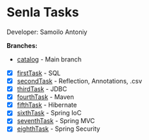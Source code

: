 # Senla Tasks
Developer: Samoilo Antoniy  

**Branches:**   

- [catalog](https://git-courses.senlainc.com/htp_senla_training/samoila_antoni/tree/catalog) - Main branch  

- [x] [firstTask](https://git-courses.senlainc.com/htp_senla_training/samoila_antoni/tree/firstTask) - SQL  
- [x] [secondTask](https://git-courses.senlainc.com/htp_senla_training/samoila_antoni/tree/secondTask) - Reflection, Annotations, .csv  
- [x] [thirdTask](https://git-courses.senlainc.com/htp_senla_training/samoila_antoni/tree/thirdTask) - JDBC 
- [x] [fourthTask](https://git-courses.senlainc.com/htp_senla_training/samoila_antoni/tree/fourthTask) - Maven
- [x] [fifthTask](https://git-courses.senlainc.com/htp_senla_training/samoila_antoni/tree/fifthTask) - Hibernate
- [x] [sixthTask](https://git-courses.senlainc.com/htp_senla_training/samoila_antoni/tree/sixthTask) - Spring IoC
- [x] [seventhTask](https://git-courses.senlainc.com/htp_senla_training/samoila_antoni/tree/seventhTask) - Spring MVC
- [x] [eighthTask](https://git-courses.senlainc.com/htp_senla_training/samoila_antoni/tree/eighthTask) - Spring Security